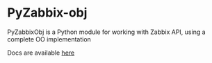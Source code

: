 # PyZabbix-obj
PyZabbixObj is a Python module for working with Zabbix API, using a complete OO implementation

Docs are available <a href="http://pyzabbix-obj.readthedocs.org/en/latest/">here</a>
